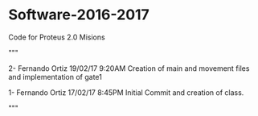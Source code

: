 # Software-2016-2017
Code for Proteus 2.0 Misions

"""

2- Fernando Ortiz 19/02/17 9:20AM
Creation of main and movement files and implementation of gate1

1- Fernando Ortiz 17/02/17 8:45PM
Initial Commit and creation of class.

"""
